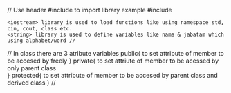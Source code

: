 // Use header #include to import library
    example #include <lib name>

    <iostream> library is used to load functions like using namespace std, cin, cout, class etc.
    <string> library is used to define variables like nama & jabatam which using alphabet/word //

// In class there are 3 atribute variables
    public{
        to set attribute of member to be accesed by freely
    }
    private{
        to set attriute of member to be acessed by only parent class   
    }
    protected{
        to set attribute of member to be accesed by parent class and derived class
    } //
